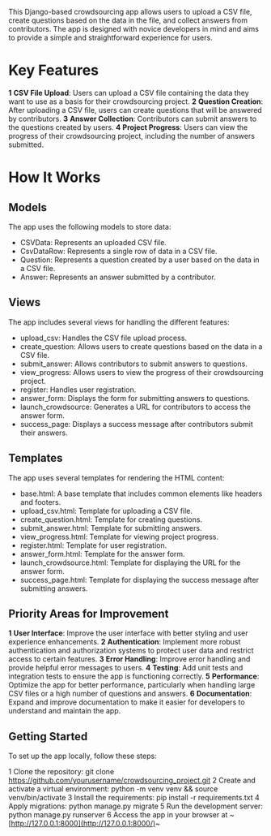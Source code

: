 This Django-based crowdsourcing app allows users to upload a CSV file, create questions based on the data in the file, and collect answers from contributors. The app is designed with novice developers in mind and aims to provide a simple and straightforward experience for users.

# Key Features

**1** **CSV File Upload**: Users can upload a CSV file containing the data they want to use as a basis for their crowdsourcing project.
**2** **Question Creation**: After uploading a CSV file, users can create questions that will be answered by contributors.
**3** **Answer Collection**: Contributors can submit answers to the questions created by users.
**4** **Project Progress**: Users can view the progress of their crowdsourcing project, including the number of answers submitted.

# How It Works

## Models

The app uses the following models to store data:

* CSVData: Represents an uploaded CSV file.
* CsvDataRow: Represents a single row of data in a CSV file.
* Question: Represents a question created by a user based on the data in a CSV file.
* Answer: Represents an answer submitted by a contributor.

## Views

The app includes several views for handling the different features:

* upload_csv: Handles the CSV file upload process.
* create_question: Allows users to create questions based on the data in a CSV file.
* submit_answer: Allows contributors to submit answers to questions.
* view_progress: Allows users to view the progress of their crowdsourcing project.
* register: Handles user registration.
* answer_form: Displays the form for submitting answers to questions.
* launch_crowdsource: Generates a URL for contributors to access the answer form.
* success_page: Displays a success message after contributors submit their answers.

## Templates

The app uses several templates for rendering the HTML content:

* base.html: A base template that includes common elements like headers and footers.
* upload_csv.html: Template for uploading a CSV file.
* create_question.html: Template for creating questions.
* submit_answer.html: Template for submitting answers.
* view_progress.html: Template for viewing project progress.
* register.html: Template for user registration.
* answer_form.html: Template for the answer form.
* launch_crowdsource.html: Template for displaying the URL for the answer form.
* success_page.html: Template for displaying the success message after submitting answers.

## Priority Areas for Improvement

**1** **User Interface**: Improve the user interface with better styling and user experience enhancements.
**2** **Authentication**: Implement more robust authentication and authorization systems to protect user data and restrict access to certain features.
**3** **Error Handling**: Improve error handling and provide helpful error messages to users.
**4** **Testing**: Add unit tests and integration tests to ensure the app is functioning correctly.
**5** **Performance**: Optimize the app for better performance, particularly when handling large CSV files or a high number of questions and answers.
**6** **Documentation**: Expand and improve documentation to make it easier for developers to understand and maintain the app.

## Getting Started

To set up the app locally, follow these steps:

1 Clone the repository: git clone https://github.com/yourusername/crowdsourcing_project.git
2 Create and activate a virtual environment: python -m venv venv && source venv/bin/activate
3 Install the requirements: pip install -r requirements.txt
4 Apply migrations: python manage.py migrate
5 Run the development server: python manage.py runserver
6 Access the app in your browser at ~[http://127.0.0.1:8000](http://127.0.0.1:8000/)~